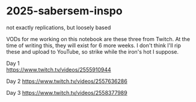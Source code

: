# 2025-sabersem-inspo
not exactly replications, but loosely based 

VODs for me working on this notebook are these three from Twitch. At the time of writing this, they will exist for 6 more weeks. I don't think I'll rip these and upload to YouTube, so strike while the iron's hot I suppose. 

Day 1  
https://www.twitch.tv/videos/2555910944 

Day 2 
https://www.twitch.tv/videos/2557636286 

Day 3 
https://www.twitch.tv/videos/2558377989

